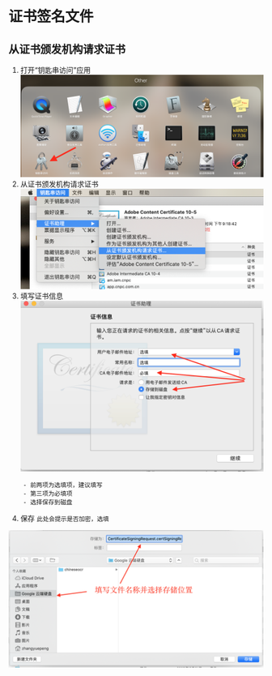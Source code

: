 # 证书签名文件
## 从证书颁发机构请求证书
1. 打开“钥匙串访问”应用
![er_req_keychain](./images/cer_req_keychain.png)
2. 从证书颁发机构请求证书
![er_req_req](./images/cer_req_req.png)
3. 填写证书信息
![er_req_info](./images/cer_req_info.png)
```
    - 前两项为选填项，建议填写
    - 第三项为必填项
    - 选择保存到磁盘
```
    
4. 保存
`此处会提示是否加密，选填` 

![er_req_save](./images/cer_req_save.png)